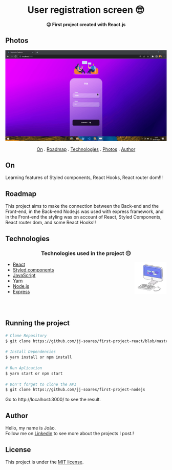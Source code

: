 <h1 align="center">
User registration screen  😎
</h1>

<h4 align="center">
  😉 First project created with React.js
</h4>

## Photos

<div align='center' >

   <img src="./public/readme-assets/cadastro.gif" >
   

 </div>


<p align="center">   
   <a href="#on">On</a> .
   <a href="#roadmap">Roadmap</a> .
   <a href="#technologies">Technologies</a> .
   <a href="#photos">Photos</a> . 
   <a href="#author">Author</a> 
   
 </p>


   
 ## On 
     
   <p> Learning features of Styled components, React Hooks, React router dom!!!</p>
   
   
   
 ## Roadmap 
   
   <p> This project aims to make the connection between the Back-end and the Front-end, in the Back-end Node.js was used with express framework, and in the Front-end the styling was on account of React, Styled Components, React router dom, and some React Hooks!!</p>
   
   
 ## Technologies
   
   <h3 align="center"> Technologies used in the project 🙃 </h3>
   
   <img src='./public/readme-assets/computer1.gif' alt='gif-de-computador' align='right' width='20%'/>

- [React](https://pt-br.reactjs.org/)  
- [Styled components](https://styled-components.com/)  
- [JavaScript](https://www.javascript.com/)
- [Yarn](https://yarnpkg.com/)  
- [Node.js](https://nodejs.org/en/)  
- [Express](https://expressjs.com/pt-br/)  
 
<br>
<br>

## Running the project

```bash
# Clone Repository
$ git clone https://github.com/jj-soares/first-project-react/blob/master/README.md

# Install Dependencies
$ yarn install or npm install

# Run Aplication
$ yarn start or npm start 

# Don't forget to clone the API
$ git clone https://github.com/jj-soares/first-project-nodejs

```
Go to http://localhost:3000/ to see the result.

   

## Author
   <p> Hello, my name is João. <br> Follow me on <a href="https://www.linkedin.com/in/jo%C3%A3o-soares13/" target="_blank">Linkedin</a> to see more about the projects I post.!</p>

## License 

This project is under the [MIT license](./LICENSE).


   
